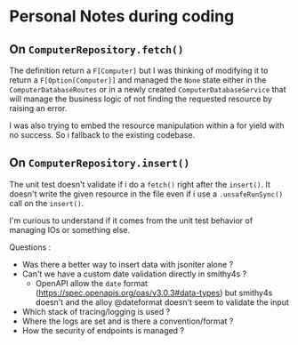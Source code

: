 # Personal Notes during coding

## On `ComputerRepository.fetch()`

The definition return a `F[Computer]` but 
I was thinking of modifying it to return a `F[Option[Computer]]`
and managed the `None` state either in the `ComputerDatabaseRoutes`
or in a newly created `ComputerDatabaseService` that will manage
the business logic of not finding the requested resource by raising an error.

I was also trying to embed the resource manipulation within a for yield with no success.
So i fallback to the existing codebase.

## On `ComputerRepository.insert()`

The unit test doesn't validate if i do a `fetch()` right after the `insert()`.
It doesn't write the given resource in the file even if i use a `.unsafeRunSync()` call on the `insert()`.

I'm curious to understand if it comes from the unit test behavior of managing IOs or something else.

Questions : 

- Was there a better way to insert data with jsoniter alone ?
- Can't we have a custom date validation directly in smithy4s ? 
  - OpenAPI allow the `date` format (https://spec.openapis.org/oas/v3.0.3#data-types) but smithy4s doesn't and the alloy @dateformat doesn't seem to validate the input
- Which stack of tracing/logging is used ?
- Where the logs are set and is there a convention/format ?
- How the security of endpoints is managed ?
